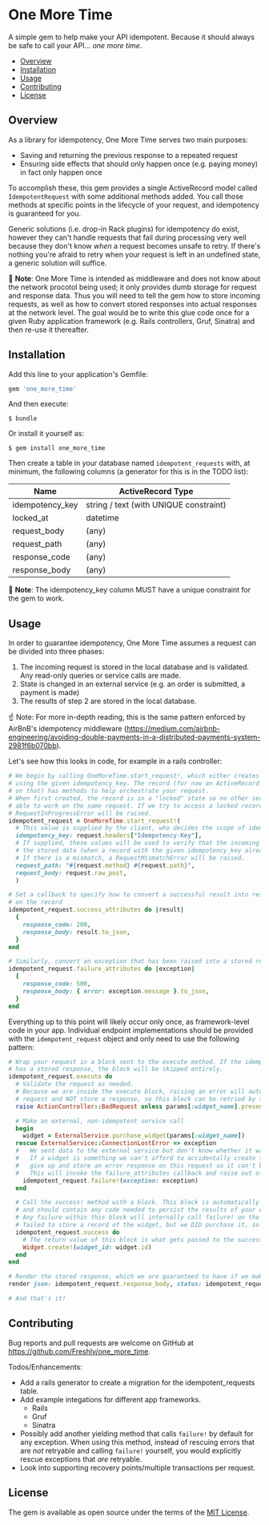 # One More Time

A simple gem to help make your API idempotent.
Because it should always be safe to call your API... _one more time_.

* [Overview](#overview)
* [Installation](#installation)
* [Usage](#usage)
* [Contributing](#contributing)
* [License](#license)

## Overview

As a library for idempotency, One More Time serves two main purposes:
- Saving and returning the previous response to a repeated request
- Ensuring side effects that should only happen once (e.g. paying money) in fact only happen once

To accomplish these, this gem provides a single ActiveRecord model called `IdempotentRequest` with some additional methods added. You call those methods at specific points in the lifecycle of your request, and idempotency is guaranteed for you.

Generic solutions (i.e. drop-in Rack plugins) for idempotency do exist, however they can't handle requests that fail during processing very well because they don't know _when_ a request becomes unsafe to retry. If there's nothing you're afraid to retry when your request is left in an undefined state, a generic solution will suffice.

🚨 **Note**: One More Time is intended as middleware and does not know about the network procotol being used; it only provides dumb storage for request and response data. Thus you will need to tell the gem how to store incoming requests, as well as how to convert stored responses into actual responses at the network level. The goal would be to write this glue code once for a given Ruby application framework (e.g. Rails controllers, Gruf, Sinatra) and then re-use it thereafter.

## Installation

Add this line to your application's Gemfile:

```ruby
gem 'one_more_time'
```

And then execute:

    $ bundle

Or install it yourself as:

    $ gem install one_more_time

Then create a table in your database named `idempotent_requests` with, at minimum, the following columns (a generator for this is in the TODO list):

| Name            | ActiveRecord Type |
|-----------------|-------------
| idempotency_key | string / text (with UNIQUE constraint)
| locked_at       | datetime
| request_body    | (any)
| request_path    | (any)
| response_code   | (any)
| response_body   | (any)

🚨 **Note**: The idempotency_key column MUST have a unique constraint for the gem to work.

## Usage

In order to guarantee idempotency, One More Time assumes a request can be divided into three phases:
1. The incoming request is stored in the local database and is validated. Any read-only queries or service calls are made.
2. State is changed in an external service (e.g. an order is submitted, a payment is made)
3. The results of step 2 are stored in the local database.

☝️ Note: For more in-depth reading, this is the same pattern enforced by AirBnB's idempotency middleware (https://medium.com/airbnb-engineering/avoiding-double-payments-in-a-distributed-payments-system-2981f6b070bb).

Let's see how this looks in code, for example in a rails controller:
```ruby
# We begin by calling OneMoreTime.start_request!, which either creates or finds a record
# using the given idempotency_key. The record (for now an ActiveRecord model but don't rely
# on that) has methods to help orchestrate your request.
# When first created, the record is in a "locked" state so no other server process will be
# able to work on the same request. If we try to access a locked record here, a
# RequestInProgressError will be raised.
idempotent_request = OneMoreTime.start_request!(
  # This value is supplied by the client, who decides the scope of idempotency
  idempotency_key: request.headers["Idempotency-Key"],
  # If supplied, these values will be used to verify that the incoming request data matches
  # the stored data (when a record with the given idempotency_key already exists).
  # If there is a mismatch, a RequestMismatchError will be raised.
  request_path: "#{request.method} #{request.path}",
  request_body: request.raw_post,
  )

# Set a callback to specify how to convert a successful result into response data stored
# on the record
idempotent_request.success_attributes do |result|
  {
    response_code: 200,
    response_body: result.to_json,
  }
end

# Similarly, convert an exception that has been raised into a stored response
idempotent_request.failure_attributes do |exception|
  {
    response_code: 500,
    response_body: { error: exception.message }.to_json,
  }
end
```

Everything up to this point will likely occur only once, as framework-level code in your app. Individual endpoint implementations should be provided with the `idempotent_request` object and only need to use the following pattern:

```ruby
# Wrap your request in a block sent to the execute method. If the idempotent_request already
# has a stored response, the block will be skipped entirely.
idempotent_request.execute do
  # Validate the request as needed.
  # Because we are inside the execute block, raising an error will automatically unlock the
  # request and NOT store a response, so this block can be retried by the next attempt.
  raise ActionController::BadRequest unless params[:widget_name].present?

  # Make an external, non-idempotent service call
  begin
    widget = ExternalService.purchase_widget(params[:widget_name])
  rescue ExternalService::ConnectionLostError => exception
  #   We sent data to the external service but don't know whether it was fully processed.
  #   If a widget is something we can't afford to accidentally create twice, we need to
  #   give up and store an error response on this request so it can't be retried.
  #   This will invoke the failure_attributes callback and raise out of the execute block.
    idempotent_request.failure!(exception: exception)
  end

  # Call the success! method with a block. This block is automatically run in a transaction
  # and should contain any code needed to persist the results of your external service call.
  # Any failure within this block will internally call failure! on the request - we've
  # failed to store a record of the widget, but we DID purchase it, so we can't allow a retry.
  idempotent_request.success do
    # The return value of this block is what gets passed to the success_attributes callback
    Widget.create!(widget_id: widget.id)
  end
end

# Render the stored response, which we are guaranteed to have if we make it here
render json: idempotent_request.response_body, status: idempotent_request.response_code

# And that's it!
```

## Contributing

Bug reports and pull requests are welcome on GitHub at https://github.com/Freshly/one_more_time.

Todos/Enhancements:
- Add a rails generator to create a migration for the idempotent_requests table.
- Add example integations for different app frameworks.
  - Rails
  - Gruf
  - Sinatra
- Possibly add another yielding method that calls `failure!` by default for any exception. When using this method, instead of rescuing errors that are _not_ retryable and calling `failure!` yourself, you would explicitly rescue exceptions that _are_ retryable.
- Look into supporting recovery points/multiple transactions per request.

## License

The gem is available as open source under the terms of the [MIT License](https://opensource.org/licenses/MIT).
